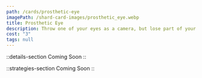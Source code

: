 ```yaml
---
path: /cards/prosthetic-eye
imagePath: /shard-card-images/prosthetic_eye.webp
title: Prosthetic Eye
description: Throw one of your eyes as a camera, but lose part of your vision.
cost: "3"
tags: null
---
```


::details-section
Coming Soon
::

::strategies-section
Coming Soon
::
